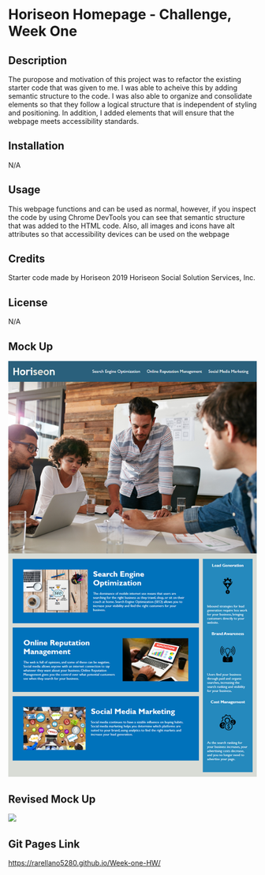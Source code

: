 # Horiseon Homepage - Challenge, Week One

## Description

The puropose and motivation of this project was to refactor the existing starter code that was given to me. I was able to acheive this by adding semantic structure to the code. I was also able to organize and consolidate elements so that they follow a logical structure that is independent of styling and positioning. In addition, I added elements that will ensure that the webpage meets accessibility standards. 

## Installation

N/A

## Usage
This webpage functions and can be used as normal, however, if you inspect the code by using Chrome DevTools you can see that semantic structure that was added to the HTML code. Also, all images and icons have alt attributes so that accessibility devices can be used on the webpage

## Credits

Starter code made by Horiseon
2019 Horiseon Social Solution Services, Inc.

## License

N/A

## Mock Up 
![](assets/images/01-html-css-git-homework-demo.png)

## Revised Mock Up
![](assets/images/_Users_robertarellano_bootcamp_Week-one-HW_index.html.png)

## Git Pages Link 
https://rarellano5280.github.io/Week-one-HW/